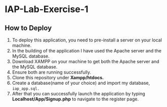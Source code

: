 # IAP-Lab-Exercise-1

## How to Deploy

1. To deploy this application, you need to pre-install a server on your local machine.
2. In the building of the application I have used the Apache server and the MySQL database.
3. Download XAMPP on your machine to get both the Apache server and the MySQL database.
4. Ensure both are running successfully.
5. Clone this repository under **Xampp/htdocs.**
6. Create a database(name of your choice) and import my database, `iap_app.sql.`
7. After that you can successfully launch the application by typing **Localhost/App/Signup.php** to navigate to the register page.
